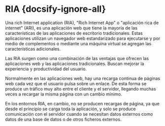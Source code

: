 # RIA  {docsify-ignore-all}

Una rich Internet application (RIA), "Rich Internet App" o "aplicación rica de internet" (ARI), es una aplicación web que tiene la mayoría de las características de las aplicaciones de escritorio tradicionales. Estas aplicaciones utilizan un navegador web estandarizado para ejecutarse y por medio de complementos o mediante una máquina virtual se agregan las características adicionales.

Las RIA surgen como una combinación de las ventajas que ofrecen las aplicaciones web y las aplicaciones tradicionales. Buscan mejorar la experiencia y productividad del usuario.

Normalmente en las aplicaciones web, hay una recarga continua de páginas web cada vez que el usuario pulsa sobre un enlace. De esta forma se produce un tráfico muy alto entre el cliente y el servidor, llegando muchas veces a recargar la misma página con un cambio mínimo.

En los entornos RIA, en cambio, no se producen recargas de página, ya que desde el principio se carga toda la aplicación, y solo se produce comunicación con el servidor cuando se necesitan datos externos como datos de una base de datos o de otros ficheros externos.
